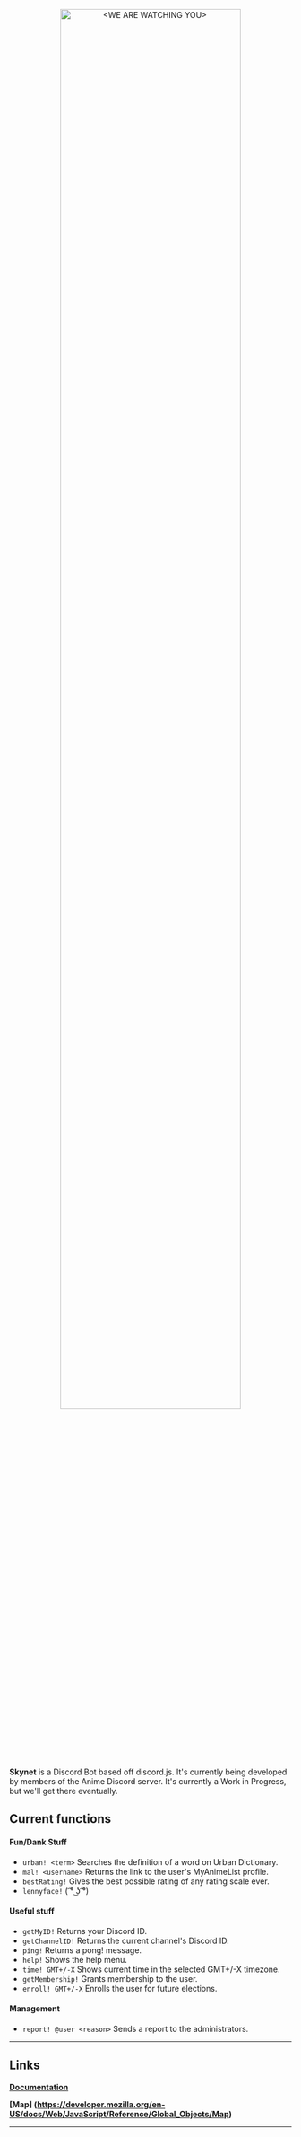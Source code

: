 <p align="center">
  <a href="https://www.youtube.com/watch?v=_Wlsd9mljiU">
    <img alt="<WE ARE WATCHING YOU>" src="http://i.imgur.com/YQp9oFY.png" style="width: 80% !important">
  </a>
</p>
    
<b>Skynet</b> is a Discord Bot based off discord.js. It's currently being developed by members of the Anime Discord server. It's currently a Work in Progress, but we'll get there eventually.

## Current functions

#### Fun/Dank Stuff
  - `urban! <term>` Searches the definition of a word on Urban Dictionary.
  - `mal! <username>` Returns the link to the user's MyAnimeList profile.
  - `bestRating!` Gives the best possible rating of any rating scale ever.
  - `lennyface!` ( ͡° ͜ʖ ͡°)

#### Useful stuff
  - `getMyID!` Returns your Discord ID.
  - `getChannelID!` Returns the current channel's Discord ID.
  - `ping!` Returns a pong! message.
  - `help!` Shows the help menu.
  - `time! GMT+/-X` Shows current time in the selected GMT+/-X timezone.
  - `getMembership!` Grants membership to the user.
  - `enroll! GMT+/-X` Enrolls the user for future elections.

#### Management
  - `report! @user <reason>` Sends a report to the administrators.

---

## Links
**[Documentation](http://discordjs.readthedocs.org/en/latest/)**

**[Map] (https://developer.mozilla.org/en-US/docs/Web/JavaScript/Reference/Global_Objects/Map)**

---
